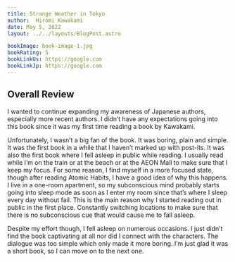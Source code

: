 ```yaml
---
title: Strange Weather in Tokyo
author:  Hiromi Kawakami
date: May 5, 2022
layout: ../../layouts/BlogPost.astro

bookImage: book-image-1.jpg
bookRating: 5
bookLinkUs: https://google.com
bookLinkJp: https://google.com
---
```


## Overall Review

I wanted to continue expanding my awareness of Japanese authors, especially more recent authors. I didn’t have any expectations going into this book since it was my first time reading a book by Kawakami. 

Unfortunately, I wasn’t a big fan of the book. It was boring, plain and simple. It was the first book in a while that I haven’t marked up with post-its. It was also the first book where I fell asleep in public while reading. I usually read while I’m on the train or at the beach or at the AEON Mall to make sure that I keep my focus. For some reason, I find myself in a more focused state, though after reading Atomic Habits, I have a good idea of why this happens. I live in a one-room apartment, so my subconscious mind probably starts going into sleep mode as soon as I enter my room since that’s where I sleep every day without fail. This is the main reason why I started reading out in public in the first place. Constantly switching locations to make sure that there is no subconscious cue that would cause me to fall asleep. 

Despite my effort though, I fell asleep on numerous occasions. I just didn’t find the book captivating at all nor did I connect with the characters. The dialogue was too simple which only made it more boring. I’m just glad it was a short book, so I can move on to the next one. 
